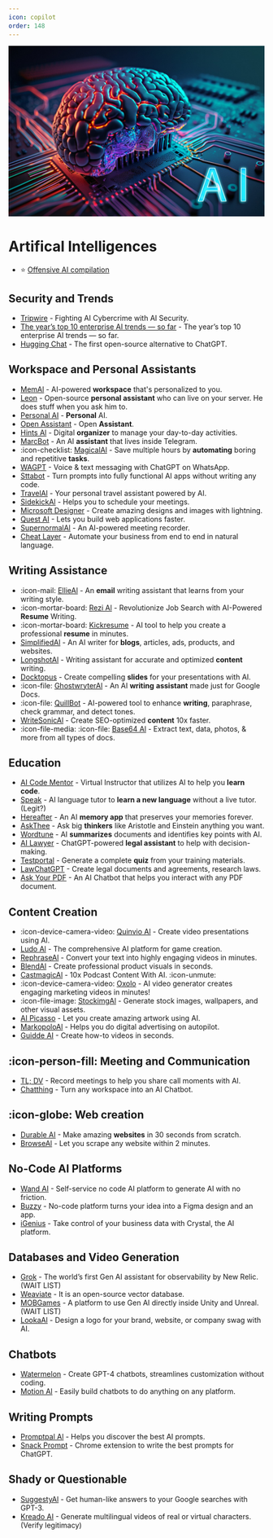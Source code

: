```yaml
---
icon: copilot
order: 148
---
```


![](/static/ai.jpg)

# Artifical Intelligences 

- ⭐ [Offensive AI compilation](https://github.com/jiep/offensive-ai-compilation)

## Security and Trends

- [Tripwire](https://www.tripwire.com/state-of-security/fighting-ai-cybercrime-ai-security?utm_content=266341899&utm_medium=social&utm_source=twitter&hss_channel=tw-37711082) - Fighting AI Cybercrime with AI Security.
- [The year’s top 10 enterprise AI trends — so far](https://www.cio.com/article/305644/enterprise-artificial-intelligence-ai-trends.html) - The year’s top 10 enterprise AI trends — so far.
- [Hugging Chat](https://huggingface.co/chat/) - The first open-source alternative to ChatGPT.

## Workspace and Personal Assistants

- [MemAl](https://get.mem.ai/) - AI-powered **workspace** that's personalized to you.
- [Leon](https://getleon.ai/) - Open-source **personal assistant** who can live on your server. He does stuff when you ask him to.
- [Personal AI](https://www.personal.ai/) - **Personal** AI.
- [Open Assistant](https://open-assistant.io/) - Open **Assistant**.
- [Hints Al](https://hints.so/) - Digital **organizer** to manage your day-to-day activities.
- [MarcBot](https://bot.marc.io/) - An AI **assistant** that lives inside Telegram.
- :icon-checklist: [MagicalAl](https://www.getmagical.com/) - Save multiple hours by **automating** boring and repetitive **tasks**.
- [WAGPT](https://wagpt.io/) - Voice & text messaging with ChatGPT on WhatsApp.
- [Sttabot](https://sttabot.io/) - Turn prompts into fully functional AI apps without writing any code.
- [TravelAl](https://www.travelplan-ai.com/?ref=producthunt) - Your personal travel assistant powered by AI.
- [SidekickAl](https://www.sidekickai.com/) - Helps you to schedule your meetings.
- [Microsoft Designer](https://designer.microsoft.com/) - Create amazing designs and images with lightning.
- [Quest AI](https://www.quest.ai/) - Lets you build web applications faster.
- [SupernormalAl](https://supernormal.com/) - An AI-powered meeting recorder.
- [Cheat Layer](https://cheatlayer.com/) - Automate your business from end to end in natural language.



## Writing Assistance

- :icon-mail: [EllieAl](https://tryellie.com/) -  An **email** writing assistant that learns from your writing style. 
- :icon-mortar-board: [Rezi Al](https://www.rezi.ai/) -  Revolutionize Job Search with AI-Powered **Resume** Writing.
- :icon-mortar-board: [Kickresume](https://www.kickresume.com/en/) - AI tool to help you create a professional **resume** in minutes.
- [SimplifiedAl](https://simplified.com/) - An AI writer for **blogs**, articles, ads, products, and websites.
- [LongshotAl](https://www.longshot.ai/) - Writing assistant for accurate and optimized **content** writing.
- [Docktopus](https://www.decktopus.com/) - Create compelling **slides** for your presentations with AI.
- :icon-file: [GhostwryterAl](https://ghostwryter.net/) -  An AI **writing** **assistant** made just for Google Docs.
- :icon-file: [QuillBot](https://quillbot.com/) -  AI-powered tool to enhance **writing**, paraphrase, check grammar, and detect tones.
- [WriteSonicAl](https://writesonic.com/) - Create SEO-optimized **content** 10x faster.
- :icon-file-media: :icon-file: [Base64 Al](https://base64.ai/) - Extract text, data, photos, & more from all types of docs.

## Education

- [AI Code Mentor](https://code-mentor.ai/) - Virtual Instructor that utilizes AI to help you **learn code**.
- [Speak](https://en.speakai.cc/) - AI language tutor to **learn a new language** without a live tutor. (Legit?)
- [Hereafter](https://www.hereafter.ai/) - An AI **memory app** that preserves your memories forever.
- [AskThee](https://askthee.vercel.app/) - Ask big **thinkers** like Aristotle and Einstein anything you want.
- [Wordtune](https://www.wordtune.com/) - AI **summarizes** documents and identifies key points with AI.
- [AI Lawyer](https://ailawyer.pro/) - ChatGPT-powered **legal assistant** to help with decision-making.
- [Testportal](https://www.testportal.net/) - Generate a complete **quiz** from your training materials.
- [LawChatGPT](https://lawchatgpt.com/) - Create legal documents and agreements, research laws.
- [Ask Your PDF](https://askyourpdf.com/) - An AI Chatbot that helps you interact with any PDF document.

## Content Creation

- :icon-device-camera-video: [Quinvio Al](https://www.quinv.io/ai) - Create video presentations using AI. 
- [Ludo Al](https://ludo.ai/) - The comprehensive AI platform for game creation.
- [RephraseAl](https://www.rephrase.ai/) - Convert your text into highly engaging videos in minutes.
- [BlendAl](https://blend-ai.com/) - Create professional product visuals in seconds.
- [CastmagicAl](https://www.castmagic.io/) - 10x Podcast Content With AI. :icon-unmute:
- :icon-device-camera-video: [Oxolo](https://www.oxolo.com/) - AI video generator creates engaging marketing videos in minutes! 
- :icon-file-image: [StockimgAl](https://stockimg.ai/) - Generate stock images, wallpapers, and other visual assets. 
- [AI Picasso](https://www.aipicasso.app/) - Let you create amazing artwork using AI.
- [MarkopoloAl](https://www.markopolo.ai/) - Helps you do digital advertising on autopilot.
- [Guidde AI](https://www.guidde.com/) - Create how-to videos in seconds.


## :icon-person-fill: Meeting and Communication

- [TL; DV](https://tldv.io/) - Record meetings to help you share call moments with AI.
- [Chatthing](https://chatthing.ai/) - Turn any workspace into an AI Chatbot.

## :icon-globe: Web creation 

- [Durable AI](https://durable.co/) - Make amazing **websites** in 30 seconds from scratch.
- [BrowseAl](https://www.browse.ai/) - Let you scrape any website within 2 minutes.

## No-Code AI Platforms

- [Wand AI](https://wand.ai/) - Self-service no code AI platform to generate AI with no friction.
- [Buzzy](https://www.buzzy.buzz/) - No-code platform turns your idea into a Figma design and an app.
- [iGenius](https://www.igeniusglobal.com/) - Take control of your business data with Crystal, the AI platform.

## Databases and Video Generation

- [Grok](https://newrelic.com/blog/nerdlog/new-relic-grok) - The world’s first Gen AI assistant for observability by New Relic. (WAIT LIST)
- [Weaviate](https://weaviate.io/) - It is an open-source vector database.
- [MOBGames](https://mobgames.ai/) - A platform to use Gen AI directly inside Unity and Unreal. (WAIT LIST)
- [LookaAl](https://looka.com/) - Design a logo for your brand, website, or company swag with AI.

## Chatbots

- [Watermelon](https://watermelon.ai/) - Create GPT-4 chatbots, streamlines customization without coding.
- [Motion Al](https://www.motion.ai/) - Easily build chatbots to do anything on any platform.

## Writing Prompts

- [Promptpal Al](https://www.promptpal.net/) - Helps you discover the best AI prompts.
- [Snack Prompt](https://snackprompt.com/) - Chrome extension to write the best prompts for ChatGPT.

## Shady or Questionable

- [SuggestyAl](https://chrome.google.com/webstore/detail/suggesty/hbiphmiliockggpepniplkkfmnhdihjh) - Get human-like answers to your Google searches with GPT-3.
- [Kreado AI](https://www.kreadoai.com/) - Generate multilingual videos of real or virtual characters. (Verify legitimacy)